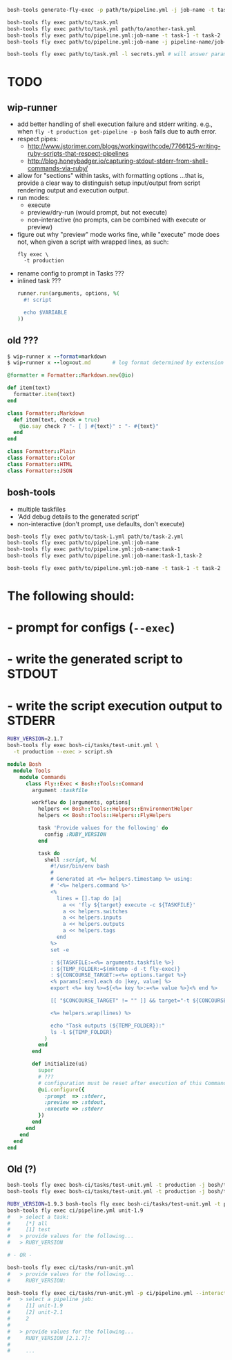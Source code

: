 

``` bash
bosh-tools generate-fly-exec -p path/to/pipeline.yml -j job-name -t task-name

bosh-tools fly exec path/to/task.yml
bosh-tools fly exec path/to/task.yml path/to/another-task.yml
bosh-tools fly exec path/to/pipeline.yml:job-name -t task-1 -t task-2
bosh-tools fly exec path/to/pipeline.yml:job-name -j pipeline-name/job-name -i bosh-src=..

bosh-tools fly exec path/to/task.yml -l secrets.yml # will answer params with the contents
```

# TODO

## wip-runner

- add better handling of shell execution failure and stderr writing. e.g., when
  `fly -t production get-pipeline -p bosh` fails due to auth error.
- respect pipes:
  - <http://www.jstorimer.com/blogs/workingwithcode/7766125-writing-ruby-scripts-that-respect-pipelines>
  - <http://blog.honeybadger.io/capturing-stdout-stderr-from-shell-commands-via-ruby/>
- allow for "sections" within tasks, with formatting options
  ...that is, provide a clear way to distinguish setup input/output from
  script rendering output and execution output.
- run modes:
  - execute
  - preview/dry-run (would prompt, but not execute)
  - non-interactive (no prompts, can be combined with execute or preview)
- figure out why "preview" mode works fine, while "execute" mode does not,
  when given a script with wrapped lines, as such:
  ```
  fly exec \
    -t production
  ```
- rename config to prompt in Tasks ???
- inlined task ???
  ``` ruby
  runner.run(arguments, options, %(
    #! script

    echo $VARIABLE
  ))
  ```

## old ???

``` ruby
$ wip-runner x --format=markdown
$ wip-runner x --log=out.md       # log format determined by extension

@formatter = Formatter::Markdown.new(@io)

def item(text)
  formatter.item(text)
end

class Formatter::Markdown
  def item(text, check = true)
    @io.say check ? "- [ ] #{text}" : "- #{text}"
  end
end

class Formatter::Plain
class Formatter::Color
class Formatter::HTML
class Formatter::JSON
```

## bosh-tools

- multiple taskfiles
- 'Add debug details to the generated script'
- non-interactive (don't prompt, use defaults, don't execute)

``` bash
bosh-tools fly exec path/to/task-1.yml path/to/task-2.yml
bosh-tools fly exec path/to/pipeline.yml:job-name
bosh-tools fly exec path/to/pipeline.yml:job-name:task-1
bosh-tools fly exec path/to/pipeline.yml:job-name:task-1,task-2

bosh-tools fly exec path/to/pipeline.yml:job-name -t task-1 -t task-2
```

# The following should:
# - prompt for configs (`--exec`)
# - write the generated script to STDOUT
# - write the script execution output to STDERR
``` bash
RUBY_VERSION=2.1.7
bosh-tools fly exec bosh-ci/tasks/test-unit.yml \
  -t production --exec > script.sh
```

``` ruby
module Bosh
  module Tools
    module Commands
      class Fly::Exec < Bosh::Tools::Command
        argument :taskfile

        workflow do |arguments, options|
          helpers << Bosh::Tools::Helpers::EnvironmentHelper
          helpers << Bosh::Tools::Helpers::FlyHelpers

          task 'Provide values for the following' do
            config :RUBY_VERSION
          end

          task do
            shell :script, %(
              #!/usr/bin/env bash
              #
              # Generated at <%= helpers.timestamp %> using:
              # '<%= helpers.command %>'
              <%
                lines = [].tap do |a|
                  a << 'fly ${target} execute -c ${TASKFILE}'
                  a << helpers.switches
                  a << helpers.inputs
                  a << helpers.outputs
                  a << helpers.tags
                end
              %>
              set -e

              : ${TASKFILE:=<%= arguments.taskfile %>}
              : ${TEMP_FOLDER:=$(mktemp -d -t fly-exec)}
              : ${CONCOURSE_TARGET:=<%= options.target %>}
              <% params[:env].each do |key, value| %>
              export <%= key %>=${<%= key %>:=<%= value %>}<% end %>

              [[ "$CONCOURSE_TARGET" != "" ]] && target="-t ${CONCOURSE_TARGET}" || target=""

              <%= helpers.wrap(lines) %>

              echo "Task outputs (${TEMP_FOLDER}):"
              ls -l ${TEMP_FOLDER}
            )
          end
        end

        def initialize(ui)
          super
          # ???
          # configuration must be reset after execution of this Command
          @ui.configure({
            :prompt  => :stderr,
            :preview => :stdout,
            :execute => :stderr
          })
        end
      end
    end
  end
end  
```    


## Old (?)

``` bash
bosh-tools fly exec bosh-ci/tasks/test-unit.yml -t production -j bosh/test-1.9
bosh-tools fly exec bosh-ci/tasks/test-unit.yml -t production -j bosh/test-1.9 -i bosh-src=../bosh

RUBY_VERSION=1.9.3 bosh-tools fly exec bosh-ci/tasks/test-unit.yml -t production -j bosh/test-1.9
bosh-tools fly exec ci/pipeline.yml unit-1.9
#   > select a task:
#     [*] all
#     [1] test
#   > provide values for the following...
#   > RUBY_VERSION

# - OR -

bosh-tools fly exec ci/tasks/run-unit.yml
#   > provide values for the following...
#     RUBY_VERSION:

bosh-tools fly exec ci/tasks/run-unit.yml -p ci/pipeline.yml --interactive
#   > select a pipeline job:
#     [1] unit-1.9
#     [2] unit-2.1
#     2
#
#   > provide values for the following...
#     RUBY_VERSION [2.1.7]:
#
#     ...
```
